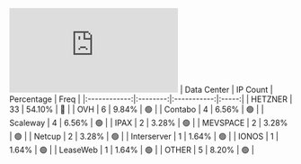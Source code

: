 ![Diagramm](https://github.com/obajay/StateSync-snapshots/blob/main/Projects/Empower/1/README.md)
| Data Center | IP Count | Percentage | Freq |
|:------------:|:--------:|:-----------:|:-----:|
| HETZNER | 33 | 54.10% | 🔴 |
| OVH | 6 | 9.84% | 🟢 |
| Contabo | 4 | 6.56% | 🟢 |
| Scaleway | 4 | 6.56% | 🟢 |
| IPAX | 2 | 3.28% | 🟢 |
| MEVSPACE | 2 | 3.28% | 🟢 |
| Netcup | 2 | 3.28% | 🟢 |
| Interserver | 1 | 1.64% | 🟢 |
| IONOS | 1 | 1.64% | 🟢 |
| LeaseWeb | 1 | 1.64% | 🟢 |
| OTHER | 5 | 8.20% | 🟢 |